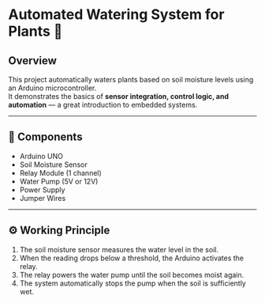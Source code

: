 # Automated Watering System for Plants 🌿

## Overview
This project automatically waters plants based on soil moisture levels using an Arduino microcontroller.  
It demonstrates the basics of **sensor integration, control logic, and automation** — a great introduction to embedded systems.

---

## 🧰 Components
- Arduino UNO  
- Soil Moisture Sensor  
- Relay Module (1 channel)  
- Water Pump (5V or 12V)  
- Power Supply  
- Jumper Wires  

---

## ⚙️ Working Principle
1. The soil moisture sensor measures the water level in the soil.  
2. When the reading drops below a threshold, the Arduino activates the relay.  
3. The relay powers the water pump until the soil becomes moist again.  
4. The system automatically stops the pump when the soil is sufficiently wet.

